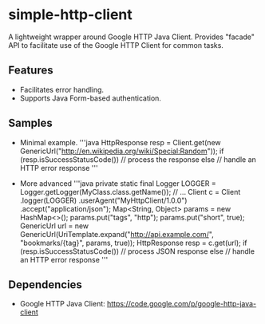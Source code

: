 simple-http-client
==================

A lightweight wrapper around Google HTTP Java Client. Provides "facade" API to facilitate use of the Google HTTP Client
for common tasks.

Features
--------
- Facilitates error handling.
- Supports Java Form-based authentication.
 
Samples
-------
* Minimal example.
'''java
HttpResponse resp = Client.get(new GenericUrl("http://en.wikipedia.org/wiki/Special:Random"));
if (resp.isSuccessStatusCode())
    // process the response
else
    // handle an HTTP error response
'''

* More advanced
'''java
private static final Logger LOGGER = Logger.getLogger(MyClass.class.getName());
// ...
Client c = Client
                 .logger(LOGGER)
                 .userAgent("MyHttpClient/1.0.0")
                 .accept("application/json");
Map<String, Object> params = new HashMap<>();
params.put("tags", "http");
params.put("short", true);
GenericUrl url = new GenericUrl(UriTemplate.expand("http://api.example.com/", "bookmarks/{tag}", params, true));
HttpResponse resp = c.get(url);
if (resp.isSuccessStatusCode())
    // process JSON response
else
    // handle an HTTP error response
'''

Dependencies
------------
- Google HTTP Java Client: https://code.google.com/p/google-http-java-client
